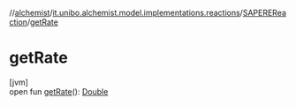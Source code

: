 //[alchemist](../../../index.md)/[it.unibo.alchemist.model.implementations.reactions](../index.md)/[SAPEREReaction](index.md)/[getRate](get-rate.md)

# getRate

[jvm]\
open fun [getRate](get-rate.md)(): [Double](https://kotlinlang.org/api/latest/jvm/stdlib/kotlin/-double/index.html)
